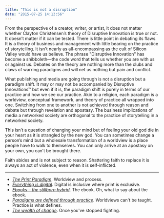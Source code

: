 ```yaml
---
title: "This is not a disruption"
date: "2015-07-25 14:13:56"
---
```


From the perspective of a creator, writer, or artist, it does not matter whether Clayton Christensen’s theory of Disruptive Innovation is true or not. It doesn’t matter if it
can be tested. There is little point in debating its flaws. It is a theory of business and management with little bearing on the practice of storytelling. It isn't nearly as all-encompassing as the cult of Silicon Valley would have us believe. The phrase "Disruptive Innovation" has become a shibboleth—the code word that tells us whether you are with us or against us. Debates on the theory are nothing more than the clubs and
claws of warring paradigms and will net us nothing but pain and
conflict.

What publishing and media are going through is not a disruption but a paradigm shift. It may or may not be accompanied by Disruptive Innovations™ but even if it is, the paradigm shift is purely in terms of our practice and how we see our practice. Akin to a religion, each paradigm is a worldview, conceptual framework, and theory of practice all wrapped into one. Switching from one to another is not achieved through reason and debate but through revelation and apostasy. The business implications of media a networked society are orthogonal to the practice of storytelling in a networked society.

This isn’t a question of changing your mind but of feeling your old god
die in your heart as it is strangled by the new god. You can sometimes
change a person’s mind but a wholesale transformation of a worldview is
a place people have to walk to themselves. You can only arrive at an apostasy on your own, you can't be brought there.

Faith abides and is not subject to reason. Shattering faith to replace
it is always an act of violence, even when it is self-inflicted.

***

- *[The Print Paradigm](/This_is_not_a_disruption/Print_paradigm.html)*. Worldview and process.
- *[Everything is digital](/This_is_not_a_disruption/Everything_is_digital.html)*. Digital is inclusive where print is exclusive.
- *[Ebooks – the stillborn hybrid](/This_is_not_a_disruption/Ebooks_-_the_stillborn_hybrid.html)*. The ebook. Oh, what to say about the ebook.
- *[Paradigms are defined through practice](/This_is_not_a_disruption/Paradigms_practice.html)*. Worldviews can't be taught. Practice is what defines.
- *[The wealth of change](/This_is_not_a_disruption/The_wealth_of_change.html)*. Once you've stopped fighting.
